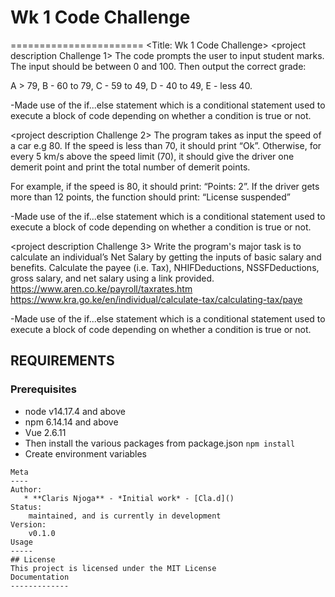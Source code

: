 # Wk 1 Code Challenge
=======================
<Title: Wk 1 Code Challenge>
<project description Challenge 1>
The code  prompts the user to input student marks. The input should be between 0 and 100. Then output the correct grade: 

A > 79, B - 60 to 79, C -  59 to 49, D - 40 to 49, E - less 40.

-Made use of the if...else statement which is a conditional statement used to execute a block of code depending on whether a condition is true or not.

<project description Challenge 2>
The program takes as input the speed of a car e.g 80. If the speed is less than 70, it should print “Ok”. Otherwise, for every 5 km/s above the speed limit (70), it should give the driver one demerit point and print the total number of demerit points.

For example, if the speed is 80, it should print: “Points: 2”. If the driver gets more than 12 points, the function should print: “License suspended”

-Made use of the if...else statement which is a conditional statement used to execute a block of code depending on whether a condition is true or not.


<project description Challenge 3>
Write the program's major task is to calculate an individual’s Net Salary by getting the inputs of basic salary and benefits. Calculate the payee (i.e. Tax), NHIFDeductions, NSSFDeductions, gross salary, and net salary using a link provided.
https://www.aren.co.ke/payroll/taxrates.htm
https://www.kra.go.ke/en/individual/calculate-tax/calculating-tax/paye

-Made use of the if...else statement which is a conditional statement used to execute a block of code depending on whether a condition is true or not.

## REQUIREMENTS
### Prerequisites
* node v14.17.4 and above
* npm 6.14.14 and above
* Vue 2.6.11
* Then install the various packages from package.json `npm install`
* Create environment variables
```
Meta
----
Author:
   * **Claris Njoga** - *Initial work* - [Cla.d]()
Status:
    maintained, and is currently in development
Version:
    v0.1.0
Usage
-----
## License
This project is licensed under the MIT License
Documentation
-------------
